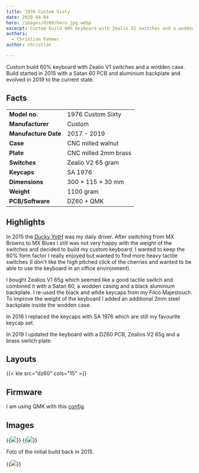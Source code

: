 ```yaml
---
title: 1976 Custom Sixty
date: 2020-04-04
hero: /images/dz60/hero.jpg.webp
excerpt: Custom build 60% keyboard with Zealio V2 switches and a wodden case.
authors:
  - Christian Fehmer
author: christian

---
```


Custom build 60% keyboard with Zealio V1 switches and a wodden case. Build started in 2015 with a Satan 60 PCB and aluminium backplate and evolved in 2019 to the current state.

## Facts 

| | |
|---------------------|-----------------------------------------------------------------------------------------------|
| **Model no.** | 1976 Custom Sixty |
| **Manufacturer** | Custom |
| **Manufacture Date** | 2017 - 2019 |
| **Case** | CNC milled walnut |
| **Plate** | CNC milled 2mm brass |
| **Switches** | Zealio V2 65 gram |
| **Keycaps** | SA 1976 |
| **Dimensions** | 300 × 115 × 30 mm |
| **Weight** | 1100 gram |
| **PCB/Software** | DZ60 + QMK |


## Highlights

In 2015 the [Ducky YotH](/post/2020-04-02-ducky-yoth/) was my daily driver. After switching from MX Browns to MX Blues I still was not very happy with the weight of the switches and decided to build my custom keyboard. I wanted to keep the 60% form factor I really enjoyed but wanted to find more heavy tactile switches (I don't like the high pitched click of the cherries and wanted to be able to use the keyboard in an office environment).

I bought Zealios V1 65g which seemed like a good tactile switch and combined it with a Satan 60, a wodden casing and a black aluminium backplate. I re-used the black and white keycaps from my Filco Majestouch. To improve the weight of the keyboard I added an additional 2mm steel backplate inside the wodden case.

In 2016 I replaced the keycaps with SA 1976 which are still my favourite keycap set.

In 2019 I updated the keyboard with a DZ60 PCB, Zealios V2 65g and a brass switch plate.


## Layouts

{{< kle src="dz60" cols="15" >}}

## Firmware

I am using QMK with this [config](https://github.com/fehmer/qmk_firmware/tree/fehmer/keyboards/dz60/keymaps/fehmer).

## Images


{{<image src="images/dz60/1.jpg.webp" >}}
{{<image src="images/dz60/2.jpg.webp" >}}

Foto of the initial build back in 2015.

{{<image src="images/dz60/3.jpg.webp" >}}